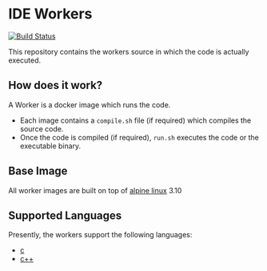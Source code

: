 # IDE Workers

[![Build Status](https://travis-ci.com/ifaisalalam/ide-workers.svg?branch=master)](https://travis-ci.com/ifaisalalam/ide-workers)

This repository contains the workers source in which the code is actually executed.

## How does it work?

A Worker is a docker image which runs the code.

- Each image contains a `compile.sh` file (if required) which compiles the source code.
- Once the code is compiled (if required), `run.sh` executes the code or the executable binary.

## Base Image

All worker images are built on top of [alpine linux](https://alpinelinux.org/) 3.10

## Supported Languages

Presently, the workers support the following languages:

 - [c](containers/c)
 - [c++](containers/cpp)
